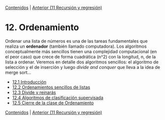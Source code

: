[Contenidos](../Contenidos.md) \| [Anterior (11 Recursión y regresión)](../11_Recursion/00_Resumen.md)

# 12. Ordenamiento
Ordenar una lista de números es una de las tareas fundamentales que realiza un **ordenador** (también llamado computadora). Los algoritmos conceptualmente más sencillos tienen una complejidad computacional (en el peor caso) que crece de forma cuadrática (n^2) con la longitud, n, de la lista a ordenar.  Veremos en detalle dos algoritmos sencillos: el algoritmo de selección y el de inserción y luego *divide and conquer* que lleva a la idea de merge sort...






* [12.1 Introducción](01_Introduccion.md)
* [12.2 Ordenamientos sencillos de listas](02_Ordenamiento_sencillo.md)
* [12.3 Divide y reinarás](03_Divide_and_Conquer.md)
* [12.4 Algoritmos de clasificación supervisada](04_introduccion_al_AA.md)
* [12.5 Cierre de la clase de Ordenamiento](05_Cierre.md)


[Contenidos](../Contenidos.md) \| [Anterior (11 Recursión y regresión)](../11_Recursion/00_Resumen.md)
